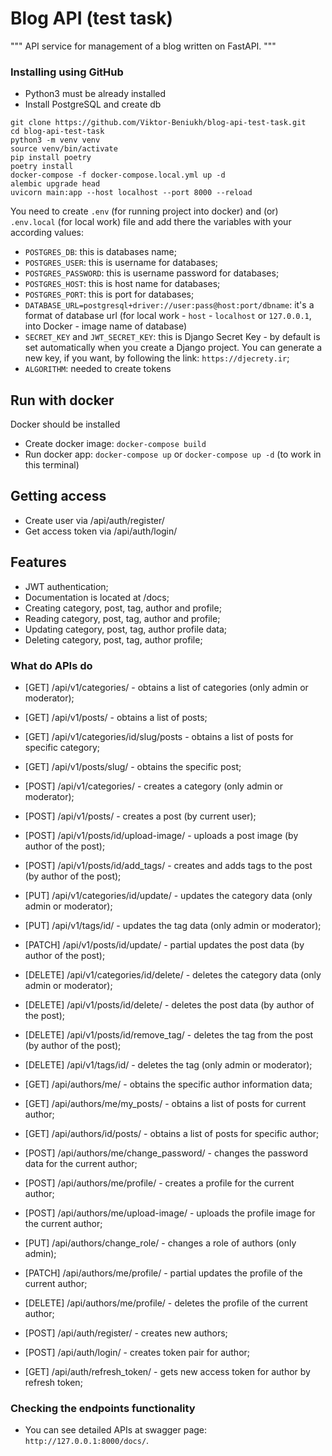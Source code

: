 # Blog API (test task)

"""
API service for management of a blog written on FastAPI.
"""


### Installing using GitHub

- Python3 must be already installed
- Install PostgreSQL and create db

```shell
git clone https://github.com/Viktor-Beniukh/blog-api-test-task.git
cd blog-api-test-task
python3 -m venv venv
source venv/bin/activate
pip install poetry
poetry install
docker-compose -f docker-compose.local.yml up -d
alembic upgrade head
uvicorn main:app --host localhost --port 8000 --reload 
```

You need to create `.env` (for running project into docker) and (or) `.env.local` (for local work) file and add there the variables with your according values:
- `POSTGRES_DB`: this is databases name;
- `POSTGRES_USER`: this is username for databases;
- `POSTGRES_PASSWORD`: this is username password for databases;
- `POSTGRES_HOST`: this is host name for databases;
- `POSTGRES_PORT`: this is port for databases;
- `DATABASE_URL=postgresql+driver://user:pass@host:port/dbname`: it's a format of database url
  (for local work - `host` - `localhost` or `127.0.0.1`, into Docker - image name of database)
- `SECRET_KEY` and `JWT_SECRET_KEY`: this is Django Secret Key - by default is set automatically when you create a Django project.
                You can generate a new key, if you want, by following the link: `https://djecrety.ir`;
- `ALGORITHM`: needed to create tokens



## Run with docker

Docker should be installed

- Create docker image: `docker-compose build`
- Run docker app: `docker-compose up` or `docker-compose up -d` (to work in this terminal)



## Getting access

- Create user via /api/auth/register/
- Get access token via /api/auth/login/



## Features

- JWT authentication;
- Documentation is located at /docs;
- Creating category, post, tag, author and profile;
- Reading category, post, tag, author and profile;
- Updating category, post, tag, author profile data;
- Deleting category, post, tag, author profile;


### What do APIs do

- [GET] /api/v1/categories/ - obtains a list of categories (only admin or moderator);
- [GET] /api/v1/posts/ - obtains a list of posts;

- [GET] /api/v1/categories/id/slug/posts - obtains a list of posts for specific category;
- [GET] /api/v1/posts/slug/ - obtains the specific post;

- [POST] /api/v1/categories/ - creates a category (only admin or moderator);
- [POST] /api/v1/posts/ - creates a post (by current user);
- [POST] /api/v1/posts/id/upload-image/ - uploads a post image (by author of the post);
- [POST] /api/v1/posts/id/add_tags/ - creates and adds tags to the post (by author of the post);

- [PUT] /api/v1/categories/id/update/ - updates the category data (only admin or moderator);
- [PUT] /api/v1/tags/id/ - updates the tag data (only admin or moderator);

- [PATCH] /api/v1/posts/id/update/ - partial updates the post data (by author of the post);

- [DELETE] /api/v1/categories/id/delete/ - deletes the category data (only admin or moderator);
- [DELETE] /api/v1/posts/id/delete/ - deletes the post data (by author of the post);
- [DELETE] /api/v1/posts/id/remove_tag/ - deletes the tag from the post (by author of the post);
- [DELETE] /api/v1/tags/id/ - deletes the tag (only admin or moderator);

- [GET] /api/authors/me/ - obtains the specific author information data;
- [GET] /api/authors/me/my_posts/ - obtains a list of posts for current author;
- [GET] /api/authors/id/posts/ - obtains a list of posts for specific author;

- [POST] /api/authors/me/change_password/ - changes the password data for the current author;
- [POST] /api/authors/me/profile/ - creates a profile for the current author;
- [POST] /api/authors/me/upload-image/ - uploads the profile image for the current author;

- [PUT] /api/authors/change_role/ - changes a role of authors (only admin);

- [PATCH] /api/authors/me/profile/ - partial updates the profile of the current author;

- [DELETE] /api/authors/me/profile/ - deletes the profile of the current author;

- [POST] /api/auth/register/ - creates new authors;
- [POST] /api/auth/login/ - creates token pair for author;

- [GET] /api/auth/refresh_token/ - gets new access token for author by refresh token;



### Checking the endpoints functionality
- You can see detailed APIs at swagger page: `http://127.0.0.1:8000/docs/`.

